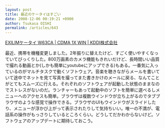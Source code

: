 ```yaml
---
layout: post
title: 最近のケータイはすごい
date: 2008-12-06 00:19:21 +0900
author: Tsukasa OISHI
permalink: /articles/643
---
```


[EXILIMケータイ W63CA | CDMA 1X WIN | KDDI株式会社](http://www.au.kddi.com/seihin/ichiran/cdma1x_win/w63ca/)

最近、携帯を機種変更しました。2年振りに替えたけど、すごく使いやすくなっていてびっくりした。800万画素のカメラ機能もきれいだけど、長時間いい品質で撮れる動画とか(しかも簡単にyoutubeにアップできる)もある。一番気に入っているのがマルチタスクで動くソフトウェア。音楽を聴きながらメールを書いていて途中でネットを見て写真を撮ってまた書きかけのメールに戻る、なんてことがとてもスムーズに行える。それぞれのソフトウェアが起動した状態のままなのでストレスがないのだ。ランチャーもあって起動中のソフトを簡単に選べるしメニューへのアクセスも簡単。ブラウザは複数ウインドウが立ち上がるのでタブブラウザのような感覚で操作できる。ブラウザのUIもウインドウがスライドしたり、メニューが浮かび上がって表示されたりして気持ちいい。唯一の不満が、電話系の操作がもっさりしているところくらい。どうしてだかわからないけど。ソフトウェアのアップデートに期待しておこう。

